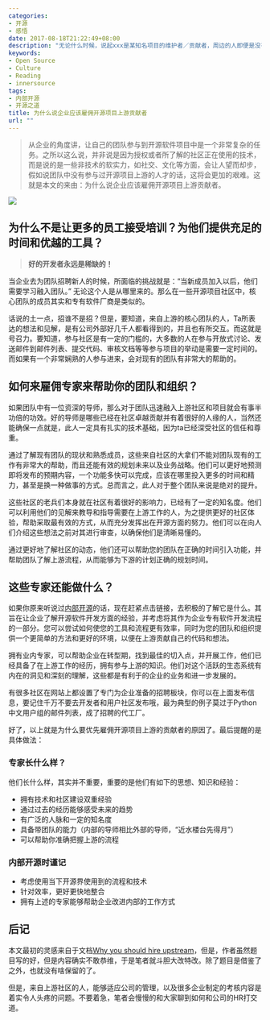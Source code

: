```yaml
---
categories:
- 开源
- 感悟
date: 2017-08-18T21:22:49+08:00
description: "无论什么时候，说起xxx是某知名项目的维护者／贡献者，周边的人即便是没有一片赞叹，心里也会默想此人实力一定够强！要知道有那么多人盯着的项目，没有两把刷子还真不行。当然，前提是这个社区要有足够的公开、透明。"
keywords:
- Open Source
- Culture
- Reading
- innersource
tags:
- 内部开源
- 开源之道
title: 为什么说企业应该雇佣开源项目上游贡献者
url: ""
---
```


> 从企业的角度讲，让自己的团队参与到开源软件项目中是一个非常复杂的任务。之所以这么说，并非说是因为授权或者所了解的社区正在使用的技术，而是说的是一些非技术的软实力，如社交、文化等方面，会让人望而却步，假如说团队中没有参与过开源项目上游的人才的话，这将会更加的艰难。这就是本文的来由：为什么说企业应该雇佣开源项目上游贡献者。

![](http://i.dailymail.co.uk/i/pix/2013/12/02/article-2517137-020EE94800000578-452_634x414.jpg)

## 为什么不是让更多的员工接受培训？为他们提供充足的时间和优越的工具？

> **好的开发者永远是稀缺的！**

当企业去为团队招聘新人的时候，所面临的挑战就是：“当新成员加入以后，他们需要学习融入团队。” 无论这个人是从哪里来的。那么在一些开源项目社区中，核心团队的成员其实和专有软件厂商是类似的。

话说的土一点，招谁不是招？但是，要知道，来自上游的核心团队的人，Ta所表达的想法和见解，是有公司外部好几千人都看得到的，并且也有所交互。而这就是号召力。要知道，参与社区是有一定的门槛的，大多数的人在参与开放式讨论、发送邮件到邮件列表、提交代码、审核文档等等参与项目的举动是需要一定时间的。而如果有一个非常娴熟的人参与进来，会对现有的团队有非常大的帮助的。

## 如何来雇佣专家来帮助你的团队和组织？

如果团队中有一位资深的导师，那么对于团队迅速融入上游社区和项目就会有事半功倍的功效。好的导师是哪些已经在社区卓越贡献并有着很好的人缘的人，当然还能确保一点就是，此人一定具有扎实的技术基础，因为ta已经深受社区的信任和尊重。

通过了解现有团队的现状和熟悉成员，这些来自社区的大拿们不能对团队现有的工作有非常大的帮助，而且还能有效的规划未来以及业务战略。他们可以更好地预测即将发布的预期内容，一个功能多快可以完成，应该在哪里投入更多的时间和精力，甚至是换一种做事的方式。总而言之，此人对于整个团队来说是绝对的提升。

这些社区的老兵们本身就在社区有着很好的影响力，已经有了一定的知名度。他们可以利用他们的见解来教导和指导需要在上游工作的人，为之提供更好的社区体验，帮助采取最有效的方式，从而充分发挥出在开源方面的努力。他们可以在向人们介绍这些想法之前对其进行审查，以确保他们是清晰易懂的。

通过更好地了解社区的动态，他们还可以帮助您的团队在正确的时间引入功能，并帮助团队了解上游流程，从而能够为下游的计划正确的规划时间。

## 这些专家还能做什么？

如果你原来听说过[内部开源](/posts/innersource/introduction_of_innersource/)的话，现在赶紧点击链接，去积极的了解它是什么。其旨在让企业了解开源软件开发方面的经验，并考虑将其作为企业专有软件开发流程的一部分。您可以尝试如何使您的工具和流程更有效率，同时为您的团队和组织提供一个更简单的方法和更好的环境，以便在上游贡献自己的代码和想法。

拥有业内专家，可以帮助企业在转型期，找到最佳的切入点，并开展工作，他们已经具备了在上游工作的经历，拥有参与上游的知识。他们对这个活跃的生态系统有内在的洞见和深刻的理解，这些都是有利于的企业的业务和进一步发展的。

有很多社区在网站上都设置了专门为企业准备的招聘板块，你可以在上面发布信息，要记住千万不要去开发者和用户社区发布哦，最为典型的例子莫过于Python中文用户组的邮件列表，成了招聘的代工厂。

好了，以上就是为什么要优先雇佣开源项目上游的贡献者的原因了。最后提醒的是具体做法：

### 专家长什么样？

他们长什么样，其实并不重要，重要的是他们有如下的思想、知识和经验：

* 拥有技术和社区建设双重经验
* 通过过去的经历能够感受未来的趋势
* 有广泛的人脉和一定的知名度
* 具备带团队的能力（内部的导师相比外部的导师，“近水楼台先得月”）
* 可以帮助你准确把握上游的流程

### 内部开源时谨记

* 考虑使用当下开源界使用到的流程和技术
* 针对效率，更好更快地整合
* 拥有上述的专家能够帮助企业改进内部的工作方式

## 后记

本文最初的灵感来自于文档[Why you should hire upstream](http://superuser.openstack.org/articles/hire-upstream-first/)，但是，作者虽然题目写的好，但是内容确实不敢恭维，于是笔者就斗胆大改特改。除了题目是借鉴了之外，也就没有啥保留的了。

但是，来自上游社区的人，能够适应公司的管理，以及很多企业制定的考核内容是着实令人头疼的问题。不要着急，笔者会慢慢的和大家聊到如何和公司的HR打交道。
